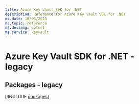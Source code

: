 ```yaml
---
title: Azure Key Vault SDK for .NET
description: Reference for Azure Key Vault SDK for .NET
ms.date: 10/03/2023
ms.topic: reference
ms.devlang: dotnet
ms.service: keyvault
---
```

# Azure Key Vault SDK for .NET - legacy
## Packages - legacy
[!INCLUDE [packages](key-vault-index.md)]